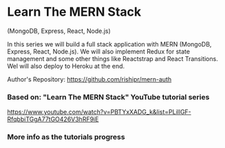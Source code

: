 # Learn The MERN Stack
(MongoDB, Express, React, Node.js)

In this series we will build a full stack application with MERN (MongoDB, Express, React, Node.js). We will also implement Redux for state management and some other things like Reactstrap and React Transitions. Wel will also deploy to Heroku at the end.

Author's Repository: https://github.com/rishipr/mern-auth

### Based on: "Learn The MERN Stack" YouTube tutorial series

https://www.youtube.com/watch?v=PBTYxXADG_k&list=PLillGF-RfqbbiTGgA77tGO426V3hRF9iE

### More info as the tutorials progress
